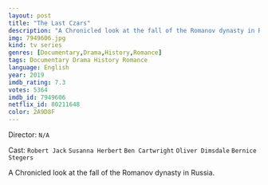 ```yaml
---
layout: post
title: "The Last Czars"
description: "A Chronicled look at the fall of the Romanov dynasty in Russia..."
img: 7949606.jpg
kind: tv series
genres: [Documentary,Drama,History,Romance]
tags: Documentary Drama History Romance 
language: English
year: 2019
imdb_rating: 7.3
votes: 5364
imdb_id: 7949606
netflix_id: 80211648
color: 2A9D8F
---
```

Director: `N/A`  

Cast: `Robert Jack` `Susanna Herbert` `Ben Cartwright` `Oliver Dimsdale` `Bernice Stegers` 

A Chronicled look at the fall of the Romanov dynasty in Russia.